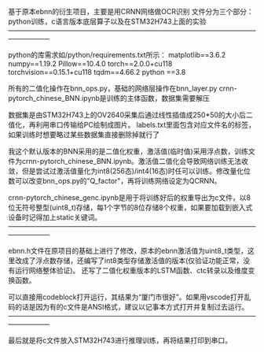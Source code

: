 基于原本ebnn的衍生项目，主要是用CRNN网络做OCR识别
文件分为三个部分：python训练，c语言版本底层算子以及在STM32H743上面的实验
——————————————————————————————————————————

python的库需求如/python/requirements.txt所示：
		matplotlib==3.6.2
		numpy==1.19.2
		Pillow==10.4.0
		torch==2.0.0+cu118
		torchvision==0.15.1+cu118
		tqdm==4.66.2
		python ==3.8

所有的二值化操作在bnn_ops.py，基础的网络层操作在bnn_layer.py
crnn-pytorch_chinese_BNN.ipynb是训练的主体函数，数据集需要解压

数据集是由STM32H743上的OV2640采集后通过线性插值成250*50的大小后二值化，再利用串口传输给PC绘制成图片。
labels.txt里面包含对应文件名的标签，如果训练时想要略过某些数据集直接删除掉就行了

我这个默认版本的BNN采用的是二值化权重，激活值(临时值)采用浮点数，训练文件为crnn-pytorch_chinese_BNN.ipynb。激活值二值化会导致网络训练无法收敛，但是尝试过激活值量化为int8(256态)/int4(16态)时任可以训练。修改量化位数可以改变bnn_ops.py的"Q_factor"，再将训练网络设定为QCRNN。

crnn-pytorch_chinese_genc.ipynb是用于将训练好后的权重导出为c文件，以8位无符号整型(uint8_t)存储，每1个字节的8位存储8个权重，如果要加载到嵌入式设备时记得加上static关键词。
——————————————————————————————————————————

ebnn.h文件在原项目的基础上进行了修改，原本的ebnn激活值为uint8_t类型，这里改成了浮点数存储，还编写了int8类型存储激活值的版本(仅验证功能正常，没有运行网络整体验证)。
还写了二值化权重版本的LSTM函数、ctc转录以及维度变换函数。

可以直接用codeblock打开运行，其结果为“厦门市很好”。如果用vscode打开乱码的话是因为有的c文件是ANSI格式，建议以记事本方式打开并复制过去运行。
——————————————————————————————————————————

最后就是将c文件放入STM32H743进行推理训练，再将结果打印到串口。

